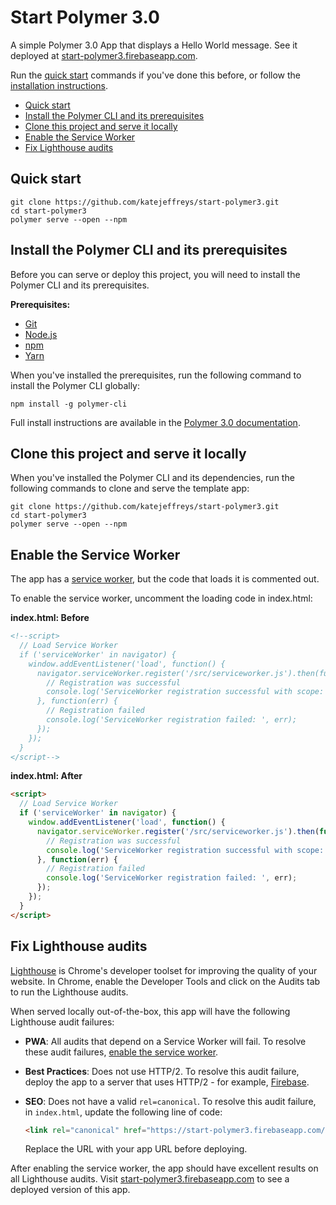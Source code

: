 # Start Polymer 3.0 

A simple Polymer 3.0 App that displays a Hello World message. See it deployed at [start-polymer3.firebaseapp.com](https://start-polymer3.firebaseapp.com).

Run the [quick start](#quickstart) commands if you've done this before, or follow the [installation instructions](#install).

* [Quick start](#quickstart)
* [Install the Polymer CLI and its prerequisites](#install)
* [Clone this project and serve it locally](#clone)
* [Enable the Service Worker](#serviceworker)
* [Fix Lighthouse audits](#lighthouse)

<a name="quickstart"></a>

## Quick start

```
git clone https://github.com/katejeffreys/start-polymer3.git
cd start-polymer3
polymer serve --open --npm
```

<a name="install"></a>

## Install the Polymer CLI and its prerequisites 

Before you can serve or deploy this project, you will need to install the Polymer CLI
and its prerequisites.

**Prerequisites:**

* [Git](https://git-scm.com/download/)
* [Node.js](https://nodejs.org/en/)
* [npm](https://www.npmjs.com/)
* [Yarn](https://yarnpkg.com/en/)

When you've installed the prerequisites, run the following command to install the Polymer CLI globally:

```
npm install -g polymer-cli
```

Full install instructions are available in the [Polymer 3.0 documentation](https://www.polymer-project.org/3.0/start/install-3-0).

<a name="clone"></a>

## Clone this project and serve it locally 

When you've installed the Polymer CLI and its dependencies, run the following commands to clone and serve the template app:

```
git clone https://github.com/katejeffreys/start-polymer3.git
cd start-polymer3
polymer serve --open --npm
```

<a name="serviceworker"></a>

## Enable the Service Worker 

The app has a [service worker](https://developers.google.com/web/fundamentals/primers/service-workers/), but the code that loads it is commented out. 

To enable the service worker, uncomment the loading code in index.html:

**index.html: Before**
```html
<!--script>
  // Load Service Worker
  if ('serviceWorker' in navigator) {
    window.addEventListener('load', function() {
      navigator.serviceWorker.register('/src/serviceworker.js').then(function(registration) {
        // Registration was successful
        console.log('ServiceWorker registration successful with scope: ', registration.scope);
      }, function(err) {
        // Registration failed
        console.log('ServiceWorker registration failed: ', err);
      });
    });
  }
</script-->
```

**index.html: After**
```html
<script>
  // Load Service Worker
  if ('serviceWorker' in navigator) {
    window.addEventListener('load', function() {
      navigator.serviceWorker.register('/src/serviceworker.js').then(function(registration) {
        // Registration was successful
        console.log('ServiceWorker registration successful with scope: ', registration.scope);
      }, function(err) {
        // Registration failed
        console.log('ServiceWorker registration failed: ', err);
      });
    });
  }
</script>
```

## Fix Lighthouse audits

[Lighthouse](https://developers.google.com/web/tools/lighthouse/) is Chrome's developer toolset for improving the quality of your website. In Chrome, enable the Developer Tools and click on the Audits tab to run the Lighthouse audits.

When served locally out-of-the-box, this app will have the following Lighthouse audit failures:

* **PWA**: All audits that depend on a Service Worker will fail. 
  To resolve these audit failures, [enable the service worker](#serviceworker).

* **Best Practices**: Does not use HTTP/2. 
  To resolve this audit failure, deploy the app to a server that uses HTTP/2 - for example, [Firebase](https://firebase.google.com/).

* **SEO**: Does not have a valid `rel=canonical`. 
  To resolve this audit failure, in `index.html`, update the following line of code:
  
  ```html
  <link rel="canonical" href="https://start-polymer3.firebaseapp.com/" />
  ```
  
  Replace the URL with your app URL before deploying.

After enabling the service worker, the app should have excellent results on all Lighthouse audits. Visit [start-polymer3.firebaseapp.com](https://start-polymer3.firebaseapp.com) to see a deployed version of this app.